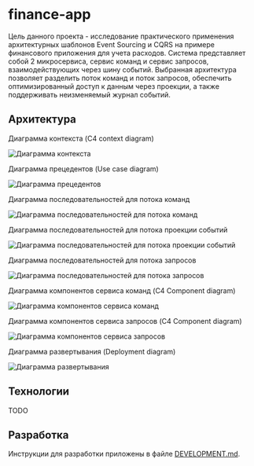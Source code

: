 # finance-app

Цель данного проекта - исследование практического применения архитектурных шаблонов Event Sourcing и CQRS на примере
финансового приложения для учета расходов. Система представляет собой 2 микросервиса, сервис команд и сервис запросов,
взаимодействующих через шину событий. Выбранная архитектура позволяет разделить поток команд и поток запросов,
обеспечить
оптимизированный доступ к данным через проекции, а также поддерживать неизменяемый журнал событий.

## Архитектура

Диаграмма контекста (C4 context diagram)

![Диаграмма контекста](http://www.plantuml.com/plantuml/proxy?cache=no&src=https://raw.githubusercontent.com/mayosen/finance-app/refs/heads/docs/decribe-project/docs/diagram/1-c4-context-diagram.plantuml)

Диаграмма прецедентов (Use case diagram)

![Диаграмма прецедентов](http://www.plantuml.com/plantuml/proxy?cache=no&src=https://raw.githubusercontent.com/mayosen/finance-app/refs/heads/docs/decribe-project/docs/diagram/2-use-case-diagram.plantuml)

Диаграмма последовательностей для потока команд

![Диаграмма последовательностей для потока команд](http://www.plantuml.com/plantuml/proxy?cache=no&src=https://raw.githubusercontent.com/mayosen/finance-app/refs/heads/docs/decribe-project/docs/diagram/5-command-flow-sequence-diagram.plantuml)

Диаграмма последовательностей для потока проекции событий

![Диаграмма последовательностей для потока проекции событий](http://www.plantuml.com/plantuml/proxy?cache=no&src=https://raw.githubusercontent.com/mayosen/finance-app/refs/heads/docs/decribe-project/docs/diagram/6-event-flow-sequence-diagram.plantuml)

Диаграмма последовательностей для потока запросов

![Диаграмма последовательностей для потока запросов](http://www.plantuml.com/plantuml/proxy?cache=no&src=https://raw.githubusercontent.com/mayosen/finance-app/refs/heads/docs/decribe-project/docs/diagram/7-query-flow-sequence-diagram.plantuml)

Диаграмма компонентов сервиса команд (C4 Component diagram)

![Диаграмма компонентов сервиса команд](http://www.plantuml.com/plantuml/proxy?cache=no&src=https://raw.githubusercontent.com/mayosen/finance-app/refs/heads/docs/decribe-project/docs/diagram/8-command-service-c4-component-diagram.plantuml)

Диаграмма компонентов сервиса запросов (C4 Component diagram)

![Диаграмма компонентов сервиса запросов](http://www.plantuml.com/plantuml/proxy?cache=no&src=https://raw.githubusercontent.com/mayosen/finance-app/refs/heads/docs/decribe-project/docs/diagram/9-query-service-c4-component-diagram.plantuml)

Диаграмма развертывания (Deployment diagram)

![Диаграмма развертывания](http://www.plantuml.com/plantuml/proxy?cache=no&src=https://raw.githubusercontent.com/mayosen/finance-app/refs/heads/docs/decribe-project/docs/diagram/10-deployment-diagram.plantuml)

## Технологии

TODO

## Разработка

Инструкции для разработки приложены в файле [DEVELOPMENT.md](DEVELOPMENT.md).

